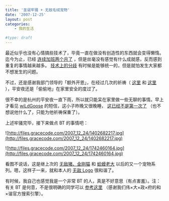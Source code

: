 ```yaml
---
title: '圣诞牢骚 + 无敌毛绒宠物'
date: '2007-12-25'
layout: post
categories:
    - 我的生活

#type: draft
---
```


最近似乎也没有心情搞些技术了，毕竟一直在做没有创造性的东西就会变得懒惰。迄今为止，已经 [连续加班两个月了]({{site.urls}}/posts/427/) ，但是丝毫没有感觉有什么成就感，反而感到重复的事情越来越多。 [技术上的分歧]({{site.urls}}/posts/115/) 有时候是能够统一的，但是就怕发生大家都不想发生的问题。

不过，还是感谢我部门领导的「额外开恩」，在经过几次的祈祷（ [这里]({{site.urls}}/posts/427/) 和 [这里]({{site.urls}}/posts/302/) ），平安夜还是「偷偷地」在家里安全的度过了。

很不幸的是杭州的平安夜一直下雨，所以就只能呆在家里做一些无聊的事情。早上才看见  [wiLdGoose](http://www.xuchao.cn)  的短信，这小子昨晚又很晚睡， [这已经不是第一次了]({{site.urls}}/posts/328/) （也不想说他什么了，只能为他祈祷保重了）。

上述牢骚完毕，接下来做点 BT 的事情吧：

![http://files.gracecode.com/2007_12_24/1402682217.jpg](http://files.gracecode.com/2007_12_24/1402682217.jpg)

![http://files.gracecode.com/2007_12_24/1742460164.jpg](http://files.gracecode.com/2007_12_24/1742460164.jpg)

看图不说话，这是继上次的 [无敌猪、金刚猫]({{site.urls}}/posts/170/) 和 [蛤蟆老大]({{site.urls}}/posts/339/) 以后的又一个宠物系列。嗯，这样子一来，就和本人的 [无敌 Logo]({{site.urls}}/posts/442/) 很和谐了。

有时候，我自己也感觉我是一个非常 BT 的人，真是不好意思（有点害羞）。注：有关 BT 是何意，不是很明确的同学可以 [参考这里](http://bk.baidu.com/view/822.htm) （感谢我们伟×大×政×府的和×谐官方搜索引擎）。
